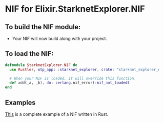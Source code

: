 # NIF for Elixir.StarknetExplorer.NIF

## To build the NIF module:

- Your NIF will now build along with your project.

## To load the NIF:

```elixir
defmodule StarknetExplorer.NIF do
  use Rustler, otp_app: :starknet_explorer, crate: "starknet_explorer_nif"

  # When your NIF is loaded, it will override this function.
  def add(_a, _b), do: :erlang.nif_error(:nif_not_loaded)
end
```

## Examples

[This](https://github.com/rusterlium/NifIo) is a complete example of a NIF written in Rust.
